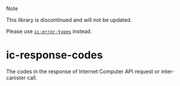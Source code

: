 > [!NOTE]
>
> This library is discontinued and will not be updated.
>
> Please use [`ic-error-types`](https://crates.io/crates/ic-error-types) instead.

# ic-response-codes

The codes in the response of Internet Computer API request or inter-canister call.
